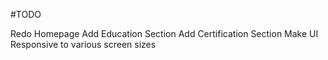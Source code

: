 #TODO

Redo Homepage
Add Education Section
Add Certification Section
Make UI Responsive to various screen sizes